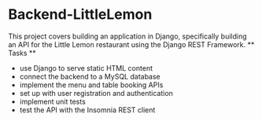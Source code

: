 # Backend-LittleLemon
This project covers building an application in Django, specifically building an API for the Little Lemon restaurant using the Django REST Framework.
** Tasks **
- use Django to serve static HTML content
- connect the backend to a MySQL database
- implement the menu and table booking APIs
- set up with user registration and authentication
- implement unit tests
- test the API with the Insomnia REST client

